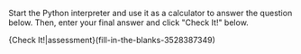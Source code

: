 Start the Python interpreter and use it as a calculator to answer the question below. Then, enter your final answer and click "Check It!" below.

{Check It!|assessment}(fill-in-the-blanks-3528387349)


